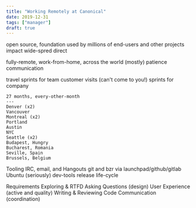 ```yaml
---
title: "Working Remotely at Canonical"
date: 2019-12-31
tags: ["manager"]
draft: true
---
```


open source, foundation used by millions of end-users and other projects
    impact wide-spred
    direct

fully-remote, work-from-home, across the world (mostly)
    patience
    communication

travel
    sprints for team
    customer visits (can't come to you!)
    sprints for company

    27 months, every-other-month
    ---
    Denver (x2)
    Vancouver
    Montreal (x2)
    Portland
    Austin
    NYC
    Seattle (x2)
    Budapest, Hungry
    Bucharest, Romania
    Seville, Spain
    Brussels, Belgium

Tooling
    IRC, email, and Hangouts
    git and bzr via launchpad/github/gitlab
    Ubuntu (seriously)
        dev-tools
        release life-cycle

Requirements
    Exploring & RTFD
    Asking Questions (design)
    User Experience (active and quality)
    Writing & Reviewing Code
    Communication (coordination)
